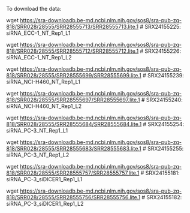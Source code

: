 To download the data:

wget https://sra-downloadb.be-md.ncbi.nlm.nih.gov/sos8/sra-pub-zq-818/SRR028/28555/SRR28555713/SRR28555713.lite.1 # SRX24155225: siRNA_ECC-1_NT_Rep1_L1

wget https://sra-downloadb.be-md.ncbi.nlm.nih.gov/sos8/sra-pub-zq-818/SRR028/28555/SRR28555712/SRR28555712.lite.1 # SRX24155226: siRNA_ECC-1_NT_Rep1_L2

wget https://sra-downloadb.be-md.ncbi.nlm.nih.gov/sos8/sra-pub-zq-818/SRR028/28555/SRR28555699/SRR28555699.lite.1 # SRX24155239: siRNA_NCI-H460_NT_Rep1_L1

wget https://sra-downloadb.be-md.ncbi.nlm.nih.gov/sos8/sra-pub-zq-818/SRR028/28555/SRR28555697/SRR28555697.lite.1 # SRX24155240: siRNA_NCI-H460_NT_Rep1_L2

wget https://sra-downloadb.be-md.ncbi.nlm.nih.gov/sos8/sra-pub-zq-818/SRR028/28555/SRR28555684/SRR28555684.lite.1 # SRX24155254: siRNA_PC-3_NT_Rep1_L1

wget https://sra-downloadb.be-md.ncbi.nlm.nih.gov/sos8/sra-pub-zq-818/SRR028/28555/SRR28555683/SRR28555683.lite.1 # SRX24155255: siRNA_PC-3_NT_Rep1_L2

wget https://sra-downloadb.be-md.ncbi.nlm.nih.gov/sos8/sra-pub-zq-818/SRR028/28555/SRR28555757/SRR28555757.lite.1 # SRX24155181: siRNA_PC-3_siDICER1_Rep1_L1

wget https://sra-downloadb.be-md.ncbi.nlm.nih.gov/sos8/sra-pub-zq-818/SRR028/28555/SRR28555756/SRR28555756.lite.1 # SRX24155182: siRNA_PC-3_siDICER1_Rep1_L2
